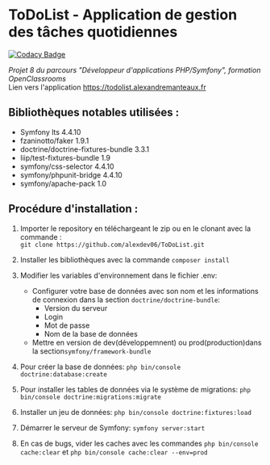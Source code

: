 # ToDoList - Application de gestion des tâches quotidiennes

[![Codacy Badge](https://api.codacy.com/project/badge/Grade/56e9e7bdea404534809221f86eb5098e)](https://app.codacy.com/manual/alexdev06/ToDoList?utm_source=github.com&utm_medium=referral&utm_content=alexdev06/ToDoList&utm_campaign=Badge_Grade_Settings)

*Projet 8 du parcours "Développeur d'applications PHP/Symfony", formation OpenClassrooms*<br />
Lien vers l'application <https://todolist.alexandremanteaux.fr>

## Bibliothèques notables utilisées :
- Symfony lts 4.4.10
- fzaninotto/faker 1.9.1
- doctrine/doctrine-fixtures-bundle 3.3.1
- liip/test-fixtures-bundle 1.9
- symfony/css-selector 4.4.10
- symfony/phpunit-bridge 4.4.10 
- symfony/apache-pack 1.0


## Procédure d'installation :
1. Importer le repository en téléchargeant le zip ou en le clonant
avec la commande :<br> `git clone https://github.com/alexdev06/ToDoList.git`

2. Installer les bibliothèques avec la commande `composer install`

3. Modifier les variables d'environnement dans le fichier .env: 
    * Configurer votre base de données avec son nom et les informations de connexion dans la section `doctrine/doctrine-bundle`:
      * Version du serveur
      * Login
      * Mot de passe
      * Nom de la base de données
    * Mettre en version de dev(développemnent) ou prod(production)dans la section`symfony/framework-bundle `
    
4. Pour créer la base de données: `php bin/console doctrine:database:create`

5. Pour installer les tables de données via le système de migrations: `php bin/console doctrine:migrations:migrate`

6. Installer un jeu de données: `php bin/console doctrine:fixtures:load`

7. Démarrer le serveur de Symfony: `symfony server:start`

8. En cas de bugs, vider les caches avec les commandes `php bin/console cache:clear` et `php bin/console cache:clear --env=prod`
